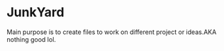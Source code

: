# JunkYard
Main purpose is to create files to work on different project or ideas.AKA nothing good lol.
